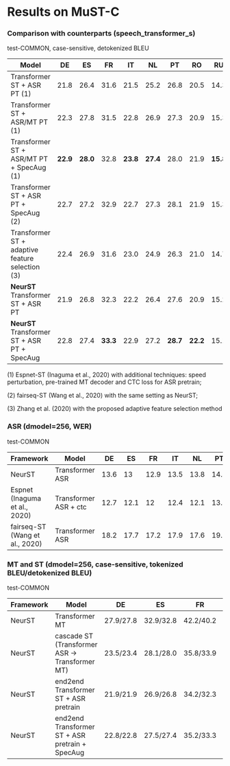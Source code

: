 # Results on MuST-C


### Comparison with counterparts (speech_transformer_s)
test-COMMON, case-sensitive, detokenized BLEU

|Model|DE|ES|FR|IT|NL|PT|RO|RU|avg.|
|---|---|---|---|---|---|---|---|---|---|
|Transformer ST + ASR PT (1) | 21.8 | 26.4 | 31.6 | 21.5 | 25.2 | 26.8 | 20.5 | 14.3 | 23.5 |
| Transformer ST + ASR/MT PT (1) | 22.3 | 27.8 | 31.5 | 22.8 | 26.9 | 27.3 | 20.9 | 15.3 | 24.4| \\
| Transformer ST + ASR/MT PT + SpecAug (1) | **22.9** | **28.0** | 32.8 | **23.8** | **27.4** | 28.0 | 21.9 | **15.8** | **25.1** |
| Transformer ST + ASR PT + SpecAug (2) | 22.7 | 27.2 | 32.9 | 22.7 | 27.3 | 28.1 | 21.9 | 15.3 | 24.8|
| Transformer ST + adaptive feature selection (3) | 22.4 | 26.9 | 31.6 | 23.0 | 24.9 | 26.3 | 21.0 | 14.7 | 23.9|
|**NeurST** Transformer ST + ASR PT | 21.9 | 26.8 | 32.3 | 22.2 | 26.4 | 27.6 | 20.9 | 15.2 | 24.2|
|**NeurST** Transformer ST + ASR PT + SpecAug | 22.8 | 27.4 | **33.3**  | 22.9 | 27.2 | **28.7** | **22.2** | 15.1 | 24.9|


(1) Espnet-ST (Inaguma et al., 2020) with additional techniques: speed perturbation, pre-trained MT decoder and CTC loss for ASR pretrain;

(2) fairseq-ST (Wang et al., 2020) with the same setting as NeurST;

(3) Zhang et al. (2020) with the proposed adaptive feature selection method

### ASR (dmodel=256, WER) 
test-COMMON

|Framework|Model|DE|ES|FR|IT|NL|PT|RO|RU|
|---|---|---|---|---|---|---|---|---|---|
|NeurST|Transformer ASR |13.6|13|12.9|13.5|13.8|14.4|13.7|13.4|
|Espnet (Inaguma et al., 2020)| Transformer ASR + ctc |12.7|12.1|12|12.4|12.1|13.4|12.6|12.3|
|fairseq-ST (Wang et al., 2020)| Transformer ASR|18.2|17.7|17.2|17.9|17.6|19.1|18.1|17.7|


### MT and ST (dmodel=256, case-sensitive, tokenized BLEU/detokenized BLEU)
test-COMMON

|Framework|Model|DE|ES|FR|IT|NL|PT|RO|RU|
|---|---|---|---|---|---|---|---|---|---|
|NeurST|Transformer MT |27.9/27.8|32.9/32.8|42.2/40.2|29.0/28.5|32.9/32.7|34.4/34.0|27.5/26.4|19.3/19.1|
|NeurST|cascade ST (Transformer ASR -> Transformer MT) |23.5/23.4|28.1/28.0|35.8/33.9|24.3/23.8|27.3/27.1|28.6/28.3|23.3/22.2|16.2/16.0|
|NeurST|end2end Transformer ST + ASR pretrain |21.9/21.9|26.9/26.8|34.2/32.3|22.6/22.2|26.5/26.4|27.8/27.6|21.9/20.9|15.0/15.2|
|NeurST|end2end Transformer ST + ASR pretrain + SpecAug |22.8/22.8|27.5/27.4|35.2/33.3|23.4/22.9|27.4/27.2|29.0/28.7|23.2/22.2|15.2/15.1|

